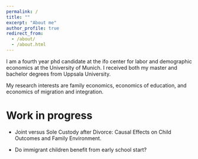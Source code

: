 ```yaml
---
permalink: /
title: ""
excerpt: "About me"
author_profile: true
redirect_from: 
  - /about/
  - /about.html
---
```


I am a fourth year phd candidate at the ifo center for labor and demographic economics at the University of Munich. I received both my master and bachelor degrees from Uppsala University.

 My research interests are family economics, economics of education, and economics of migration and integration.

Work in progress
======

* Joint versus Sole Custody after Divorce: Causal Effects on Child Outcomes and Family Environment. 

* Do immigrant children benefit from early school start? 
